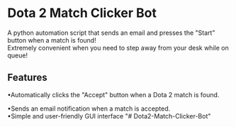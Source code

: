 # Dota 2 Match Clicker Bot 
A python automation script that sends an email and presses the "Start" button when a match is found!\
Extremely convenient when you need to step away from your desk while on queue!

<h2>Features</h2>
•Automatically clicks the "Accept" button when a Dota 2 match is found.

•Sends an email notification when a match is accepted.\
•Simple and user-friendly GUI interface "# Dota2-Match-Clicker-Bot" 
